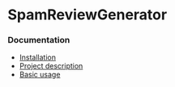 # SpamReviewGenerator

### Documentation
* [Installation](/doc/installation.md)
* [Project description](/doc/project_description.md)
* [Basic usage](/doc/basic_usage.md)
